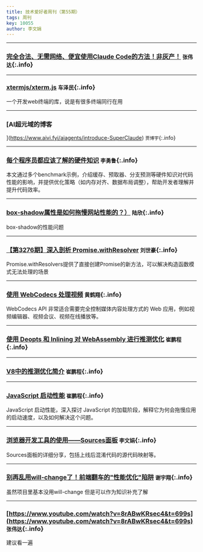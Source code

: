 ```yaml
---
title: 技术爱好者周刊（第55期）
tags: 周刊
key: 10055
author: 李文娟
---
```

---

### [完全合法、无需网络、便宜使用Claude Code的方法！非灰产！](https://mp.weixin.qq.com/s/Fmc87uTvDp1kz5dt0EvI7A) `张伟达`{:.info}



---
### [xtermjs/xterm.js](https://github.com/xtermjs/xterm.js) `车泽民`{:.info}

一个开发web终端的库，说是有很多终端同行在用

---
### [AI超元域的博客
](https://www.aivi.fyi/aiagents/introduce-SuperClaude) `贾博宇`{:.info}



---
### [每个程序员都应该了解的硬件知识](https://mp.weixin.qq.com/s/Ol9J1ZWevHSjP2ZIyidK-g) `李勇鲁`{:.info}

本文通过多个benchmark示例，介绍缓存、预取器、分支预测等硬件知识对代码性能的影响，并提供优化策略（如内存对齐、数据布局调整），帮助开发者理解并提升代码效率。

---
### [box-shadow属性是如何拖慢网站性能的？）](https://mp.weixin.qq.com/s/Pewz1s_rg793b4bEoF4bvg) `陆欣`{:.info}

 box-shadow的性能问题

---
### [【第3276期】深入剖析 Promise.withResolver](https://mp.weixin.qq.com/s/sfQW-zkjnEcULykHz09OQA) `刘世豪`{:.info}

Promise.withResolvers提供了直接创建Promise的新方法，可以解决构造函数模式无法处理的场景

---
### [使用 WebCodecs 处理视频](https://developer.chrome.google.cn/docs/web-platform/best-practices/webcodecs?hl=zh-cn) `黄鹤翔`{:.info}

WebCodecs API 非常适合需要完全控制媒体内容处理方式的 Web 应用，例如视频编辑器、视频会议、视频在线播放等。

---
### [使用 Deopts 和 Inlining 对 WebAssembly 进行推测优化](https://v8.dev/blog/wasm-speculative-optimizations) `崔鹏程`{:.info}


---
### [V8中的推测优化简介](https://archive.is/PUmGn) `崔鹏程`{:.info}


---
### [JavaScript 启动性能](https://medium.com/reloading/javascript-start-up-performance-69200f43b201) `崔鹏程`{:.info}

JavaScript 启动性能，深入探讨 JavaScript 的加载阶段，解释它为何会拖慢应用的启动速度，以及如何解决这个问题。

---
### [浏览器开发工具的使用——Sources面板](https://juejin.cn/post/7502047502342996008) `李文娟`{:.info}

Sources面板的详细分享，包括上线后混淆代码的源代码映射等。

---
### [别再乱用will-change了！前端翻车的"性能优化"陷阱](https://juejin.cn/post/7512072678174441522) `谢宇翔`{:.info}

虽然项目里基本没用will-change 但是可以作为知识补充了解

---
### [https://www.youtube.com/watch?v=8rABwKRsec4&t=699s](https://www.youtube.com/watch?v=8rABwKRsec4&t=699s) `张伟达`{:.info}

建议看一遍
